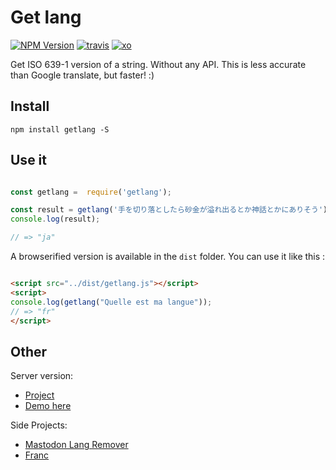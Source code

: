 

# Get lang

[![NPM Version][npm-version]][npm-url]
[![travis][travis-badge]][travis-url]
[![xo][xo-badge]][xo-url]

Get ISO 639-1 version of a string. Without any API. This is less accurate than Google translate, but faster! :)

##  Install

```
npm install getlang -S
```

## Use it

```js

const getlang =  require('getlang');

const result = getlang('手を切り落としたら砂金が溢れ出るとか神話とかにありそう');
console.log(result);

// => "ja"
```

A browserified version is available in the `dist` folder. You can use it like this :

```html

<script src="../dist/getlang.js"></script>
<script>
console.log(getlang("Quelle est ma langue"));
// => "fr"
</script>

```


## Other

Server version:
- [Project](https://github.com/arthurlacoste/detect-lang-server)
- [Demo here](https://obscure-fjord-89228.herokuapp.com/lang/obrigado)

Side Projects:
- [Mastodon Lang Remover](https://github.com/arthurlacoste/mastodon-lang-remover)
- [Franc](https://github.com/wooorm/franc)

[npm-version]:https://img.shields.io/npm/v/getlang.svg
[npm-url]: https://npmjs.org/package/getlang
[travis-badge]: http://img.shields.io/travis/arthurlacoste/getlang.svg
[travis-url]: https://travis-ci.org/arthurlacoste/getlang
[xo-badge]: https://img.shields.io/badge/code_style-XO-5ed9c7.svg
[xo-url]: https://github.com/sindresorhus/xo
